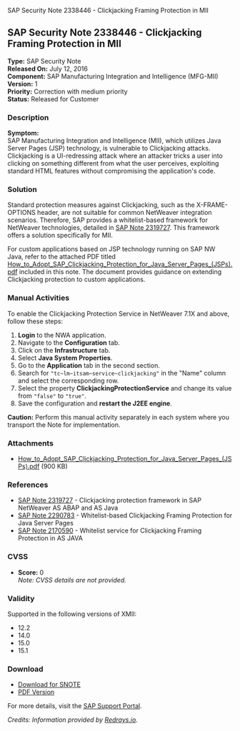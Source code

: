 SAP Security Note 2338446 - Clickjacking Framing Protection in MII

## SAP Security Note 2338446 - Clickjacking Framing Protection in MII

**Type:** SAP Security Note  
**Released On:** July 12, 2016  
**Component:** SAP Manufacturing Integration and Intelligence (MFG-MII)  
**Version:** 1  
**Priority:** Correction with medium priority  
**Status:** Released for Customer

### Description

**Symptom:**  
SAP Manufacturing Integration and Intelligence (MII), which utilizes Java Server Pages (JSP) technology, is vulnerable to Clickjacking attacks. Clickjacking is a UI-redressing attack where an attacker tricks a user into clicking on something different from what the user perceives, exploiting standard HTML features without compromising the application's code.

### Solution

Standard protection measures against Clickjacking, such as the X-FRAME-OPTIONS header, are not suitable for common NetWeaver integration scenarios. Therefore, SAP provides a whitelist-based framework for NetWeaver technologies, detailed in [SAP Note 2319727](https://me.sap.com/notes/2319727). This framework offers a solution specifically for MII.

For custom applications based on JSP technology running on SAP NW Java, refer to the attached PDF titled [How_to_Adopt_SAP_Clickjacking_Protection_for_Java_Server_Pages_(JSPs).pdf](https://me.sap.com/sap/support/sapnotes/public/services/attachment.htm?iv_key=012006153200000839332016&iv_version=0001&iv_guid=6CAE8B3EAD2B1ED690B9AB341A8220C0) included in this note. The document provides guidance on extending Clickjacking protection to custom applications.

### Manual Activities

To enable the Clickjacking Protection Service in NetWeaver 7.1X and above, follow these steps:

1. **Login** to the NWA application.
2. Navigate to the **Configuration** tab.
3. Click on the **Infrastructure** tab.
4. Select **Java System Properties**.
5. Go to the **Application** tab in the second section.
6. Search for `"tc~lm~itsam~service~clickjacking"` in the "Name" column and select the corresponding row.
7. Select the property **ClickjackingProtectionService** and change its value from `"false"` to `"true"`.
8. Save the configuration and **restart the J2EE engine**.

**Caution:** Perform this manual activity separately in each system where you transport the Note for implementation.

### Attachments

- [How_to_Adopt_SAP_Clickjacking_Protection_for_Java_Server_Pages_(JSPs).pdf](https://me.sap.com/sap/support/sapnotes/public/services/attachment.htm?iv_key=012006153200000839332016&iv_version=0001&iv_guid=6CAE8B3EAD2B1ED690B9AB341A8220C0) (900 KB)

### References

- [SAP Note 2319727](https://me.sap.com/notes/2319727) - Clickjacking protection framework in SAP NetWeaver AS ABAP and AS Java
- [SAP Note 2290783](https://me.sap.com/notes/2290783) - Whitelist-based Clickjacking Framing Protection for Java Server Pages
- [SAP Note 2170590](https://me.sap.com/notes/2170590) - Whitelist service for Clickjacking Framing Protection in AS JAVA

### CVSS

- **Score:** 0  
*Note: CVSS details are not provided.*

### Validity

Supported in the following versions of XMII:
- 12.2
- 14.0
- 15.0
- 15.1

### Download

- [Download for SNOTE](https://notesdownloads.sap.com/note/0040000013791862017)
- [PDF Version](https://userapps.support.sap.com/sap/support/sfm/notes/print/0002338446?language=en-US&token=4229C0EC4CED233BB23202891CC860D0)

For more details, visit the [SAP Support Portal](https://me.sap.com/).

*Credits: Information provided by [Redrays.io](https://redrays.io).*